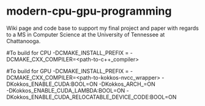 # modern-cpu-gpu-programming
Wiki page and code base to support my final project and paper with regards to a MS in Computer Science at the University of Tennessee at Chattanooga. 


#To build for CPU
-DCMAKE_INSTALL_PREFIX = <kokkos install-path>
-DCMAKE_CXX_COMPILER=<path-to-c++_compiler>

#To build for GPU
-DCMAKE_INSTALL_PREFIX = <kokkos install-path>
-DCMAKE_CXX_COMPILER=<path-to-kokkos-nvcc_wrapper>
-DKokkos_ENABLE_CUDA:BOOL=ON 
-DKokkos_ARCH_<MachineArch>=ON     
-DKokkos_ENABLE_CUDA_LAMBDA:BOOL=ON 
-DKokkos_ENABLE_CUDA_RELOCATABLE_DEVICE_CODE:BOOL=ON
  
